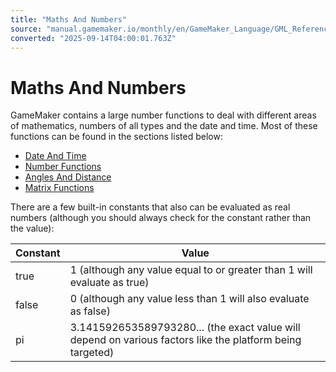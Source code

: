 ```yaml
---
title: "Maths And Numbers"
source: "manual.gamemaker.io/monthly/en/GameMaker_Language/GML_Reference/Maths_And_Numbers/Maths_And_Numbers.htm"
converted: "2025-09-14T04:00:01.763Z"
---
```


# Maths And Numbers

GameMaker contains a large number functions to deal with different areas of mathematics, numbers of all types and the date and time. Most of these functions can be found in the sections listed below:

-   [Date And Time](Date_And_Time/Date_And_Time.md)
-   [Number Functions](Number_Functions/Number_Functions.md)
-   [Angles And Distance](../../../../../../GameMaker_Language/GML_Reference/Maths_And_Numbers/Angles_And_Distance/Angles_And_Distance.md)
-   [Matrix Functions](Matrix_Functions/Matrix_Functions.md)

There are a few built-in constants that also can be evaluated as real numbers (although you should always check for the constant rather than the value):

| Constant | Value |
| --- | --- |
| true | 1 (although any value equal to or greater than 1 will evaluate as true) |
| false | 0 (although any value less than 1 will also evaluate as false) |
| pi | 3.141592653589793280... (the exact value will depend on various factors like the platform being targeted) |